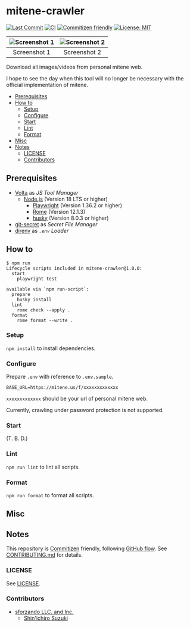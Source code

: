 # mitene-crawler

<!-- Badges -->

[![Last Commit](https://img.shields.io/github/last-commit/shin-sforzando/mitene-crawler)](https://github.com/shin-sforzando/mitene-crawler/graphs/commit-activity)
[![CI](https://github.com/shin-sforzando/mitene-crawler/actions/workflows/ci.yml/badge.svg)](https://github.com/shin-sforzando/mitene-crawler/actions/workflows/ci.yml)
[![Commitizen friendly](https://img.shields.io/badge/commitizen-friendly-brightgreen.svg)](http://commitizen.github.io/cz-cli/)
[![License: MIT](https://img.shields.io/badge/License-MIT-blue.svg)](https://opensource.org/licenses/MIT)

<!-- Screenshots -->

| ![Screenshot 1](https://placehold.jp/32/3d4070/ffffff/720x480.png?text=Screenshot%201) | ![Screenshot 2](https://placehold.jp/32/703d40/ffffff/720x480.png?text=Screenshot%202) |
| :------------------------------------------------------------------------------------: | :------------------------------------------------------------------------------------: |
|                                      Screenshot 1                                      |                                      Screenshot 2                                      |

<!-- Synopsis -->

Download all images/videos from personal mitene web.

I hope to see the day when this tool will no longer be necessary with the official implementation of mitene.

<!-- TOC -->

- [Prerequisites](#prerequisites)
- [How to](#how-to)
  - [Setup](#setup)
  - [Configure](#configure)
  - [Start](#start)
  - [Lint](#lint)
  - [Format](#format)
- [Misc](#misc)
- [Notes](#notes)
  - [LICENSE](#license)
  - [Contributors](#contributors)

## Prerequisites

- [Volta](https://volta.sh) as _JS Tool Manager_
  - [Node.js](https://nodejs.org/) (Version 18 LTS or higher)
    - [Playwright](https://playwright.dev) (Version 1.36.2 or higher)
    - [Rome](https://rome.tools) (Version 12.1.3)
    - [husky](https://typicode.github.io/husky/) (Version 8.0.3 or higher)
- [git-secret](https://git-secret.io) as _Secret File Manager_
- [direnv](https://direnv.net) as _`.env` Loader_

## How to

```shell
$ npm run
Lifecycle scripts included in mitene-crawler@1.0.0:
  start
    playwright test

available via `npm run-script`:
  prepare
    husky install
  lint
    rome check --apply .
  format
    rome format --write .
```

### Setup

`npm install` to install dependencies.

### Configure

Prepare `.env` with reference to `.env.sample`.

```.env
BASE_URL=https://mitene.us/f/xxxxxxxxxxxxx
```

`xxxxxxxxxxxxx` should be your url of personal mitene web.

Currently, crawling under password protection is not supported.

### Start

(T. B. D.)

### Lint

`npm run lint` to lint all scripts.

### Format

`npm run format` to format all scripts.

## Misc

## Notes

This repository is [Commitizen](https://commitizen.github.io/cz-cli/) friendly, following [GitHub flow](https://docs.github.com/en/get-started/quickstart/github-flow).
See [CONTRIBUTING.md](./CONTRIBUTING.md) for details.

### LICENSE

See [LICENSE](LICENSE).

### Contributors

- [sforzando LLC. and Inc.](https://sforzando.co.jp/)
  - [Shin'ichiro Suzuki](https://github.com/shin-sforzando)
